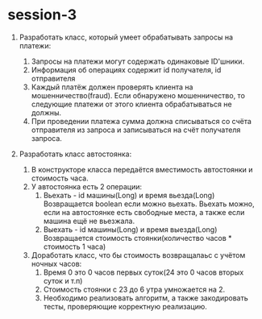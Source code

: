 # session-3

1. Разработать класс, который умеет обрабатывать запросы на платежи:
    1. Запросы на платежи могут содержать одинаковые ID'шники.
    2. Информация об операциях содержит id получателя, id отправителя
    3. Каждый платёж должен проверять клиента на мошенничество(fraud). Если обнаружено мошенничество, то следующие платежи от этого клиента обрабатываться не должны.
    4. При проведении платежа сумма должна списываться со счёта отправителя из запроса и записываться на счёт получателя запроса.

2. Разработать класс автостоянка:
    1. В конструкторе класса передаётся вместимость автостоянки и стоимость часа.
    2. У автостоянка есть 2 операции:
        1. Вьехать - id машины(Long) и время вьезда(Long)
            Возвращается boolean если можно вьехать.
            Вьехать можно, если на автостоянке есть свободные места, а также если машина ещё не вьезжала.
        2. Выехать - id машины(Long) и время выезда(Long)
            Возвращается стоимость стоянки(количество часов * стоимость 1 часа)
    3. Доработать класс, что бы стоимость возвращалаьс с учётом ночных часов:
        1. Время 0 это 0 часов первых суток(24 это 0 часов вторых суток и т.п)
        2. Стоимость стоянки с 23 до 6 утра умножается на 2.
        3. Необходимо реализовать алгоритм, а также закодировать тесты, проверяющие корректную реализацию.
